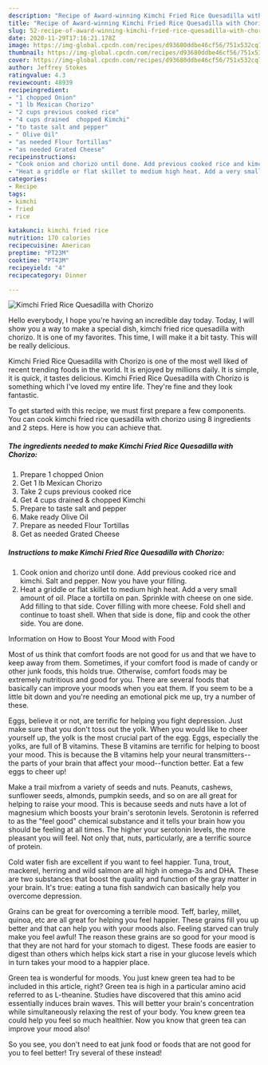 ```yaml
---
description: "Recipe of Award-winning Kimchi Fried Rice Quesadilla with Chorizo"
title: "Recipe of Award-winning Kimchi Fried Rice Quesadilla with Chorizo"
slug: 52-recipe-of-award-winning-kimchi-fried-rice-quesadilla-with-chorizo
date: 2020-11-29T17:16:21.178Z
image: https://img-global.cpcdn.com/recipes/d93680ddbe46cf56/751x532cq70/kimchi-fried-rice-quesadilla-with-chorizo-recipe-main-photo.jpg
thumbnail: https://img-global.cpcdn.com/recipes/d93680ddbe46cf56/751x532cq70/kimchi-fried-rice-quesadilla-with-chorizo-recipe-main-photo.jpg
cover: https://img-global.cpcdn.com/recipes/d93680ddbe46cf56/751x532cq70/kimchi-fried-rice-quesadilla-with-chorizo-recipe-main-photo.jpg
author: Jeffrey Stokes
ratingvalue: 4.3
reviewcount: 48939
recipeingredient:
- "1 chopped Onion"
- "1 lb Mexican Chorizo"
- "2 cups previous cooked rice"
- "4 cups drained  chopped Kimchi"
- "to taste salt and pepper"
- " Olive Oil"
- "as needed Flour Tortillas"
- "as needed Grated Cheese"
recipeinstructions:
- "Cook onion and chorizo until done. Add previous cooked rice and kimchi. Salt and pepper. Now you have your filling."
- "Heat a griddle or flat skillet to medium high heat. Add a very small amount of oil. Place a tortilla on pan. Sprinkle with cheese on one side. Add filling to that side. Cover filling with more cheese. Fold shell and continue to toast shell. When that side is done, flip and cook the other side. You are done."
categories:
- Recipe
tags:
- kimchi
- fried
- rice

katakunci: kimchi fried rice 
nutrition: 170 calories
recipecuisine: American
preptime: "PT23M"
cooktime: "PT43M"
recipeyield: "4"
recipecategory: Dinner

---
```



![Kimchi Fried Rice Quesadilla with Chorizo](https://img-global.cpcdn.com/recipes/d93680ddbe46cf56/751x532cq70/kimchi-fried-rice-quesadilla-with-chorizo-recipe-main-photo.jpg)

Hello everybody, I hope you're having an incredible day today. Today, I will show you a way to make a special dish, kimchi fried rice quesadilla with chorizo. It is one of my favorites. This time, I will make it a bit tasty. This will be really delicious.



Kimchi Fried Rice Quesadilla with Chorizo is one of the most well liked of recent trending foods in the world. It is enjoyed by millions daily. It is simple, it is quick, it tastes delicious. Kimchi Fried Rice Quesadilla with Chorizo is something which I've loved my entire life. They're fine and they look fantastic.


To get started with this recipe, we must first prepare a few components. You can cook kimchi fried rice quesadilla with chorizo using 8 ingredients and 2 steps. Here is how you can achieve that.

<!--inarticleads1-->

##### The ingredients needed to make Kimchi Fried Rice Quesadilla with Chorizo:

1. Prepare 1 chopped Onion
1. Get 1 lb Mexican Chorizo
1. Take 2 cups previous cooked rice
1. Get 4 cups drained &amp; chopped Kimchi
1. Prepare to taste salt and pepper
1. Make ready  Olive Oil
1. Prepare as needed Flour Tortillas
1. Get as needed Grated Cheese




<!--inarticleads2-->

##### Instructions to make Kimchi Fried Rice Quesadilla with Chorizo:

1. Cook onion and chorizo until done. Add previous cooked rice and kimchi. Salt and pepper. Now you have your filling.
1. Heat a griddle or flat skillet to medium high heat. Add a very small amount of oil. Place a tortilla on pan. Sprinkle with cheese on one side. Add filling to that side. Cover filling with more cheese. Fold shell and continue to toast shell. When that side is done, flip and cook the other side. You are done.




Information on How to Boost Your Mood with Food


Most of us think that comfort foods are not good for us and that we have to keep away from them. Sometimes, if your comfort food is made of candy or other junk foods, this holds true. Otherwise, comfort foods may be extremely nutritious and good for you. There are several foods that basically can improve your moods when you eat them. If you seem to be a little bit down and you're needing an emotional pick me up, try a number of these.

Eggs, believe it or not, are terrific for helping you fight depression. Just make sure that you don't toss out the yolk. When you would like to cheer yourself up, the yolk is the most crucial part of the egg. Eggs, especially the yolks, are full of B vitamins. These B vitamins are terrific for helping to boost your mood. This is because the B vitamins help your neural transmitters--the parts of your brain that affect your mood--function better. Eat a few eggs to cheer up!

Make a trail mixfrom a variety of seeds and nuts. Peanuts, cashews, sunflower seeds, almonds, pumpkin seeds, and so on are all great for helping to raise your mood. This is because seeds and nuts have a lot of magnesium which boosts your brain's serotonin levels. Serotonin is referred to as the "feel good" chemical substance and it tells your brain how you should be feeling at all times. The higher your serotonin levels, the more pleasant you will feel. Not only that, nuts, particularly, are a terrific source of protein.

Cold water fish are excellent if you want to feel happier. Tuna, trout, mackerel, herring and wild salmon are all high in omega-3s and DHA. These are two substances that boost the quality and function of the gray matter in your brain. It's true: eating a tuna fish sandwich can basically help you overcome depression. 

Grains can be great for overcoming a terrible mood. Teff, barley, millet, quinoa, etc are all great for helping you feel happier. These grains fill you up better and that can help you with your moods also. Feeling starved can truly make you feel awful! The reason these grains are so good for your mood is that they are not hard for your stomach to digest. These foods are easier to digest than others which helps kick start a rise in your glucose levels which in turn takes your mood to a happier place.

Green tea is wonderful for moods. You just knew green tea had to be included in this article, right? Green tea is high in a particular amino acid referred to as L-theanine. Studies have discovered that this amino acid essentially induces brain waves. This will better your brain's concentration while simultaneously relaxing the rest of your body. You knew green tea could help you feel so much healthier. Now you know that green tea can improve your mood also!

So you see, you don't need to eat junk food or foods that are not good for you to feel better! Try several of these instead!

